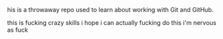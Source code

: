his is a throwaway repo used to learn about working with Git and GitHub.



this is fucking crazy skills i hope i can actually fucking do this i'm nervous as fuck 
